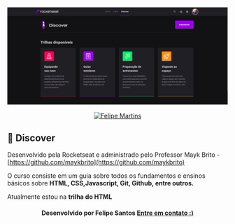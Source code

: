 <p  align="center">
<img  src="https://github.com/felipesantos10/Discover/blob/main/image/trilha-discover.png"  alt="discover"  />
</p>
<p  align="center">
<a  href="https://www.linkedin.com/in/luis-felipe-santos-silva-5623a8197/">
<img  alt="Felipe Martins"  src="https://img.shields.io/badge/-Felipe Santos-blue?style=flat&logo=Linkedin&logoColor=bluee"  />
</a>

## 🚀 Discover
Desenvolvido pela Rocketseat e administrado pelo Professor Mayk Brito - [https://github.com/maykbrito](https://github.com/maykbrito)

O curso consiste em um guia sobre todos os fundamentos e ensinos básicos sobre **HTML, CSS,Javascript, Git, Github, entre outros.**

Atualmente estou na **trilha do HTML**
<h4  align=center>Desenvolvido por Felipe Santos <a  href="https://www.linkedin.com/in/luis-felipe-santos-silva-5623a8197/">  <strong>Entre em contato</strong> :)</a></a></h4>
